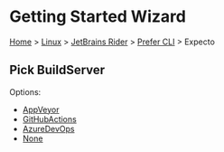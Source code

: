 # Getting Started Wizard

[Home](/docs/wiz/readme.md) > [Linux](Linux.md) > [JetBrains Rider](Linux_Rider.md) > [Prefer CLI](Linux_Rider_Cli.md) > Expecto

## Pick BuildServer

Options:
 * [AppVeyor](Linux_Rider_Cli_Expecto_AppVeyor.md)
 * [GitHubActions](Linux_Rider_Cli_Expecto_GitHubActions.md)
 * [AzureDevOps](Linux_Rider_Cli_Expecto_AzureDevOps.md)
 * [None](Linux_Rider_Cli_Expecto_None.md)
